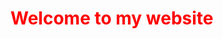 <!DOCTYPE html>
<html lang="en">
<head>
	<title>Welcome to my website</title>
	<meta charset="utf-8">
</head>
<body>
	<h1 style="color: red">Welcome to my website</h1>
</body>
</html>
